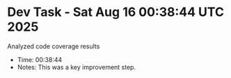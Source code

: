 # Dev Task - Sat Aug 16 00:38:44 UTC 2025
Analyzed code coverage results
- Time: 00:38:44
- Notes: This was a key improvement step.
